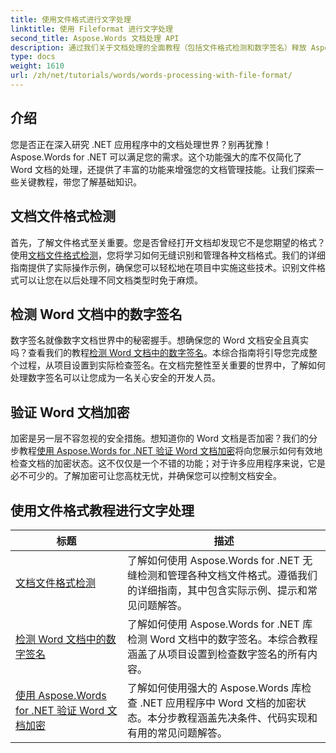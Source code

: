 ```yaml
---
title: 使用文件格式进行文字处理
linktitle: 使用 Fileformat 进行文字处理
second_title: Aspose.Words 文档处理 API
description: 通过我们关于文档处理的全面教程（包括文件格式检测和数字签名）释放 Aspose.Words for .NET 的强大功能。
type: docs
weight: 1610
url: /zh/net/tutorials/words/words-processing-with-file-format/
---
```

## 介绍

您是否正在深入研究 .NET 应用程序中的文档处理世界？别再犹豫！Aspose.Words for .NET 可以满足您的需求。这个功能强大的库不仅简化了 Word 文档的处理，还提供了丰富的功能来增强您的文档管理技能。让我们探索一些关键教程，带您了解基础知识。

## 文档文件格式检测

首先，了解文件格式至关重要。您是否曾经打开文档却发现它不是您期望的格式？使用[文档文件格式检测](./document-file-format-detection/)，您将学习如何无缝识别和管理各种文档格式。我们的详细指南提供了实际操作示例，确保您可以轻松地在项目中实施这些技术。识别文件格式可以让您在以后处理不同文档类型时免于麻烦。 

## 检测 Word 文档中的数字签名

数字签名就像数字文档世界中的秘密握手。想确保您的 Word 文档安全且真实吗？查看我们的教程[检测 Word 文档中的数字签名](./detecting-digital-signatures/)。本综合指南将引导您完成整个过程，从项目设置到实际检查签名。在文档完整性至关重要的世界中，了解如何处理数字签名可以让您成为一名关心安全的开发人员。

## 验证 Word 文档加密

加密是另一层不容忽视的安全措施。想知道你的 Word 文档是否加密？我们的分步教程[使用 Aspose.Words for .NET 验证 Word 文档加密](./verify-word-document-encryption/)将向您展示如何有效地检查文档的加密状态。这不仅仅是一个不错的功能；对于许多应用程序来说，它是必不可少的。了解加密可让您高枕无忧，并确保您可以控制文档安全。

 ## 使用文件格式教程进行文字处理
| 标题 | 描述 |
| --- | --- |
| [文档文件格式检测](./document-file-format-detection/) | 了解如何使用 Aspose.Words for .NET 无缝检测和管理各种文档文件格式。遵循我们的详细指南，其中包含实际示例、提示和常见问题解答。 |
| [检测 Word 文档中的数字签名](./detecting-digital-signatures/) | 了解如何使用 Aspose.Words for .NET 库检测 Word 文档中的数字签名。本综合教程涵盖了从项目设置到检查数字签名的所有内容。 |
| [使用 Aspose.Words for .NET 验证 Word 文档加密](./verify-word-document-encryption/) | 了解如何使用强大的 Aspose.Words 库检查 .NET 应用程序中 Word 文档的加密状态。本分步教程涵盖先决条件、代码实现和有用的常见问题解答。 |